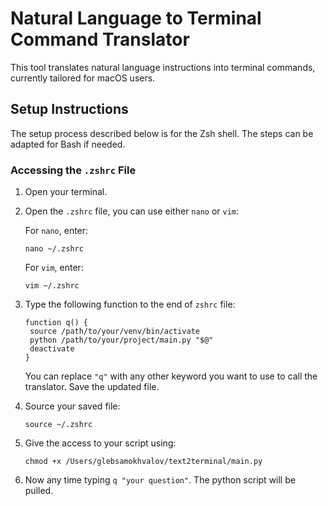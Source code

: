 # Natural Language to Terminal Command Translator
This tool translates natural language instructions into terminal commands, currently tailored for macOS users.

## Setup Instructions
The setup process described below is for the Zsh shell. The steps can be adapted for Bash if needed.

### Accessing the `.zshrc` File
1. Open your terminal.
2. Open the `.zshrc` file, you can use either `nano` or `vim`:

   For `nano`, enter:
   ```
   nano ~/.zshrc
   ```

   For `vim`, enter:
   ```
   vim ~/.zshrc
   ```
3. Type the following function to the end of `zshrc` file:
   ```
   function q() {
    source /path/to/your/venv/bin/activate
    python /path/to/your/project/main.py "$@"
    deactivate
   }
   ```
   You can replace `"q"` with any other keyword you want to use to call the translator. Save the updated file.
4. Source your saved file:
    ```
    source ~/.zshrc
    ```
6. Give the access to your script using:
   ```
   chmod +x /Users/glebsamokhvalov/text2terminal/main.py
   ```
7. Now any time typing `q "your question"`. The python script will be pulled.
   

